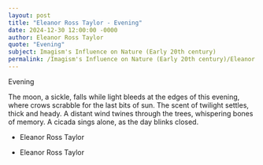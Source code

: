 ```yaml
---
layout: post
title: "Eleanor Ross Taylor - Evening"
date: 2024-12-30 12:00:00 -0000
author: Eleanor Ross Taylor
quote: "Evening"
subject: Imagism's Influence on Nature (Early 20th century)
permalink: /Imagism's Influence on Nature (Early 20th century)/Eleanor Ross Taylor/Eleanor Ross Taylor - Evening
---
```


Evening

The moon, a sickle, falls while
light bleeds at the edges of
this evening, where crows scrabble
for the last bits of sun. The scent
of twilight settles, thick and heady.
A distant wind twines through
the trees, whispering bones of
memory. A cicada sings alone,
as the day blinks closed.

                                    
                                    
- Eleanor Ross Taylor

- Eleanor Ross Taylor
